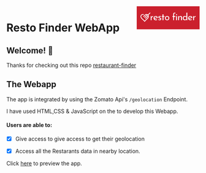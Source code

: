 <a href="https://resto-finder-webapp.netlify.app/">
    <img src="imgs/RestoFinderLogo.png" alt=""  align="right" height="60">
</a>

# Resto Finder WebApp

## Welcome! 👋

Thanks for checking out this repo [restaurant-finder](https://github.com/beharavenkatasatyaprasad/restaurant-finder/)

## The Webapp

The app is integrated by using the Zomato Api's `/geolocation` Endpoint.

I have used HTML,CSS & JavaScript on the to develop this Webapp.

#### Users are able to:

- [x] Give access to give access to get their geolocation

- [x] Access all the Restarants data in nearby location.

Click [here](https://resto-finder-webapp.netlify.app/) to preview the app.
